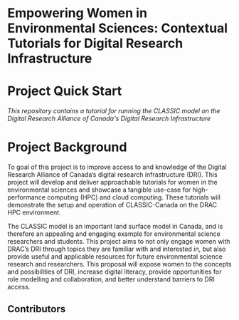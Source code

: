 # Empowering Women in Environmental Sciences: Contextual Tutorials for Digital Research Infrastructure

# Project Quick Start
<!---
Add Badges/GitHub shields, which are clickable buttons that provide concise actions related to the project.
--->

*This repository contains a tutorial for running the CLASSIC model on the Digital Research Alliance of Canada's Digital Research Infrastructure* 

# Project Background

To goal of this project is to improve access to and knowledge of the Digital Research Alliance of Canada’s digital research infrastructure
(DRI). This project will develop and deliver approachable tutorials for women in the environmental sciences
and showcase a tangible use-case for high-performance computing (HPC) and cloud computing. These tutorials
will demonstrate the setup and operation of CLASSIC-Canada on the DRAC HPC environment. 

The CLASSIC
model is an important land surface model in Canada, and is therefore an appealing and engaging example for
environmental science researchers and students. This project aims to not only engage women with DRAC’s DRI
through topics they are familiar with and interested in, but also provide useful and applicable resources for future
environmental science research and researchers. This proposal will expose women to the concepts and possibilities of DRI, increase
digital literacy, provide opportunities for role modelling and collaboration, and better understand barriers to DRI
access. 

<!---
## Vision and Mission

- **Vision:** One sentence capturing the project's overarching vision.
- **Mission:** One sentence defining the project's goals and target audience.

## About

Motivation and background in a nutshell.

## Roadmap & Milestones

- **Goals:** Clear overview of overarching and short-term goals.
- **Outcomes:** Description of expected results and deliverables.

## The Team

- **Members:** List of team members and their roles in the project.
- **Roles & Responsibilities:** [Team Directory](link-to-directory) outlines roles, responsibilities and their ways of working.

## Contributing

- **Guidelines:** [Contribution Guidelines](link-to-guidelines) for contributors.
- **Code of Conduct:** [Code of Conduct](link-to-coc) ensures a respectful project environment.
- **Resource Plans:** Details on available resources and recommended practices for the project team.

## Licensing

Clearly define the license under which the repository's work is shared.
(Example: This project is licensed under the MIT License - see the LICENSE.md file for details.)

## Citing & Acknowledgement

- **Citation Instructions:** How to cite the project.
- **Acknowledgment:** Recognising contributions by different members.
--->

## Contributors
<!-- ALL-CONTRIBUTORS-LIST:START - Do not remove or modify this section -->
<!-- prettier-ignore-start -->
<!-- markdownlint-disable -->

<!-- markdownlint-restore -->
<!-- prettier-ignore-end -->

<!-- ALL-CONTRIBUTORS-LIST:END -->

<!---

## Contact

- **Reach Out:** Contact details for questions, feedback, or ideas.

 --->